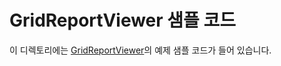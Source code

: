 # GridReportViewer 샘플 코드

이 디렉토리에는 [GridReportViewer](https://www.real-report.com/docs/guide/grid-report/install)의 예제 샘플 코드가 들어 있습니다.
